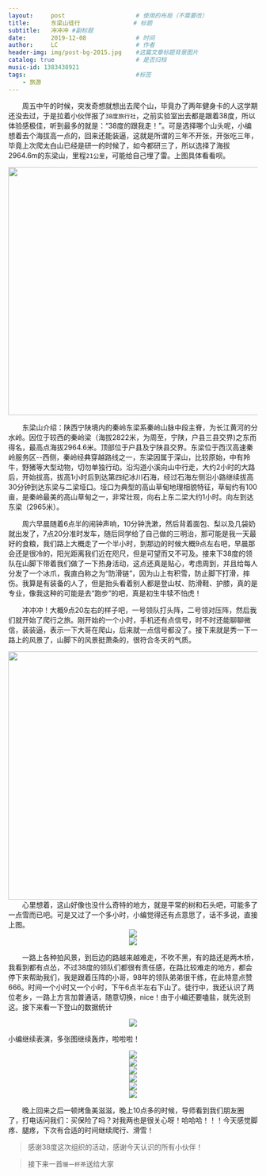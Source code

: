 ```yaml
---
layout:     post   				    # 使用的布局（不需要改）
title:      东梁山徒行 				# 标题 
subtitle:   冲冲冲 #副标题
date:       2019-12-08 				# 时间
author:     LC 						# 作者
header-img: img/post-bg-2015.jpg 	#这篇文章标题背景图片
catalog: true 						# 是否归档
music-id: 1383438921
tags:								#标签
    - 旅游
---
```

　　周五中午的时候，突发奇想就想出去爬个山，毕竟办了两年健身卡的人这学期还没去过，于是拉着小伙伴报了`38度旅行社`，之前实验室出去都是跟着38度，所以体验感极佳，听到最多的就是：“38度的跟我走！”。可是选择哪个山头呢，小编想着去个海拔高一点的，回来还能装逼，这就是所谓的三年不开张，开张吃三年，毕竟上次爬太白山已经是研一的时候了，如今都研三了，所以选择了海拔2964.6m的东梁山，里程`21公里`，可能给自己埋了雷。上图具体看看呗。

<center>
<img src="http://ww1.sinaimg.cn/large/006Xcmpxgy1g9pembnn2nj30u012ozxm.jpg" width="700" height = "500"/>
</center>

　　东梁山介绍：陕西宁陕境内的秦岭东梁系秦岭山脉中段主脊，为长江黄河的分水岭。因位于较西的秦岭梁（海拔2822米，为周至，宁陕，户县三县交界)之东而得名，最高点海拔2964.6米。顶部位于户县及宁陕县交界。东梁位于西汉高速秦岭服务区--西侧，秦岭经典穿越路线之一，东梁因属于深山，比较原始，中有羚牛，野猪等大型动物，切勿单独行动。沿沟道小溪向山中行走，大约2小时的大路后，开始拔高，拔高1小时后到达第四纪冰川石海，经过石海左侧沿小路继续拔高30分钟到达东梁与二梁垭口。垭口为典型的高山草甸地理相貌特征，草甸约有100亩，是秦岭最美的高山草甸之一，非常壮观，向右上东二梁大约1小时。向左到达东梁（2965米）。

　　周六早晨随着6点半的闹钟声响，10分钟洗漱，然后背着面包、梨以及几袋奶就出发了，7点20分准时发车，随后同学给了自己做的三明治，那可能是我一天最好的食粮，我们路上大概走了一个半小时，到那边的时候大概9点左右吧，早晨那会还是很冷的，阳光距离我们近在咫尺，但是可望而又不可及。接来下38度的领队在山脚下带着我们做了一下热身活动，这点还真是贴心，考虑周到，并且给每人分发了一个冰爪，我直白称之为“防滑链”，因为山上有积雪，防止脚下打滑，摔伤。我算是有装备的人了，但是抬头看着别人都是登山杖、防滑鞋、护膝，真的是专业，像我这种的可能是去“跑步”的吧，真是初生牛犊不怕虎！

　　冲冲冲！大概9点20左右的样子吧，一号领队打头阵，二号领对压阵，然后我们就开始了爬行之旅。刚开始的一个小时，手机还有点信号，时不时还能聊聊微信，装装逼，表示一下大哥在爬山，后来就一点信号都没了。接下来就是秀一下一路上的风景了，山脚下的风景挺萧条的，很符合冬天的气质。

<center>
<img src="http://ww1.sinaimg.cn/large/006Xcmpxly1g9pfk50bzcj33402c0npg.jpg" width="700" height = "500"/>
</center>
　　心里想着，这山好像也没什么奇特的地方，就是平常的树和石头吧，可能多了一点雪而已吧。可是又过了一个多小时，小编觉得还有点意思了，话不多说，直接上图。

<center>
    <img src="http://ww1.sinaimg.cn/large/006Xcmpxly1g9pdtqmmjfj33402c0b2d.jpg"/>
</center>

<center>
    <img src="http://ww1.sinaimg.cn/large/006Xcmpxly1g9pdvfjn53j32c0340x6r.jpg"/>
</center>

　　一路上各种拍风景，到后边的路越来越难走，不吹不黑，有的路还是两木桥，我看到都有点怂，不过38度的领队们都很有责任感，在路比较难走的地方，都会停下来帮助我们，我是跟着压阵的小哥，98年的领队弟弟很干练，在此特意点赞666。时间一个小时又一个小时，下午6点半左右下山了。徒行中，我还认识了两位老乡，一路上方言加普通话，随意切换，nice！由于小编还要嗑盐，就先说到这。接下来看一下登山的数据统计

<center>
<img src="http://ww1.sinaimg.cn/large/006Xcmpxly1g9pfz8ecryj30u06k87wb.jpg"/>
</center>

小编继续表演，多张图继续轰炸，啦啦啦！

<center>
<img src="http://ww1.sinaimg.cn/large/006Xcmpxly1g9pe2dwp7lj32c03404qs.jpg"/>
</center>

<center>
<img src="http://ww1.sinaimg.cn/large/006Xcmpxly1g9pex7ezyyj33402c0u0y.jpg"/>
</center>

<center>
<img src="http://ww1.sinaimg.cn/large/006Xcmpxly1g9pf07eomtj33402c0u0z.jpg"/>
</center>

<center>
<img src="http://ww1.sinaimg.cn/large/006Xcmpxly1g9pf1u3rrzj32c0340hdv.jpg"/>
</center>

<center>
<img src="http://ww1.sinaimg.cn/large/006Xcmpxly1g9pf9n53ncj32o03k07wl.jpg"/>
</center>

<center>
<img src="http://ww1.sinaimg.cn/large/006Xcmpxly1g9pfc42u3nj34002o01l5.jpg"/>
</center>

　　晚上回来之后一顿烤鱼美滋滋，晚上10点多的时候，导师看到我们朋友圈了，打电话问我们：买保险了吗？对我两也是很关心呀！哈哈哈！！！今天感觉脚疼、腿疼，下次有合适的时间继续爬行、滑雪！

>感谢38度这次组织的活动，感谢今天认识的所有小伙伴！

>接下来一首`暖一杯茶`送给大家









